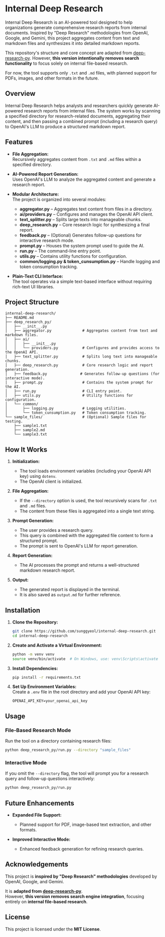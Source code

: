 # Internal Deep Research

Internal Deep Research is an AI-powered tool designed to help organizations generate comprehensive research reports from internal documents. Inspired by "Deep Research" methodologies from OpenAI, Google, and Gemini, this project aggregates content from text and markdown files and synthesizes it into detailed markdown reports.

This repository's structure and core concept are adapted from [deep-research-py](https://github.com/epuerta9/deep-research-py). However, **this version intentionally removes search functionality** to focus solely on internal file-based research.

For now, the tool supports only `.txt` and `.md` files, with planned support for PDFs, images, and other formats in the future.

## Overview

Internal Deep Research helps analysts and researchers quickly generate AI-powered research reports from internal files. The system works by scanning a specified directory for research-related documents, aggregating their content, and then passing a combined prompt (including a research query) to OpenAI's LLM to produce a structured markdown report.

## Features

- **File Aggregation:**  
  Recursively aggregates content from `.txt` and `.md` files within a specified directory.

- **AI-Powered Report Generation:**  
  Uses OpenAI's LLM to analyze the aggregated content and generate a research report.

- **Modular Architecture:**  
  The project is organized into several modules:
  - **aggregator.py** – Aggregates text content from files in a directory.
  - **ai/providers.py** – Configures and manages the OpenAI API client.
  - **text_splitter.py** – Splits large texts into manageable chunks.
  - **deep_research.py** – Core research logic for synthesizing a final report.
  - **feedback.py** – (Optional) Generates follow-up questions for interactive research mode.
  - **prompt.py** – Houses the system prompt used to guide the AI.
  - **run.py** – The command-line entry point.
  - **utils.py** – Contains utility functions for configuration.
  - **common/logging.py & token_cunsumption.py** – Handle logging and token consumption tracking.

- **Plain-Text CLI Interface:**  
  The tool operates via a simple text-based interface without requiring rich-text UI libraries.

## Project Structure

```
internal-deep-research/
├── README.md
├── deep_research_py/
│   ├── __init__.py
│   ├── aggregator.py              # Aggregates content from text and markdown files.
│   ├── ai/
│   │   ├── __init__.py
│   │   └── providers.py           # Configures and provides access to the OpenAI API.
│   ├── text_splitter.py           # Splits long text into manageable chunks.
│   ├── deep_research.py           # Core research logic and report generation.
│   ├── feedback.py               # Generates follow-up questions (for interactive mode).
│   ├── prompt.py                  # Contains the system prompt for the AI.
│   ├── run.py                     # CLI entry point.
│   ├── utils.py                   # Utility functions for configuration.
│   └── common/
│       ├── logging.py             # Logging utilities.
│       └── token_cunsumption.py   # Token consumption tracking.
└── sample_files/                  # (Optional) Sample files for testing.
    ├── sample1.txt
    ├── sample2.md
    └── sample3.txt
```

## How It Works

1. **Initialization:**  
   - The tool loads environment variables (including your OpenAI API key) using `dotenv`.
   - The OpenAI client is initialized.

2. **File Aggregation:**  
   - If the `--directory` option is used, the tool recursively scans for `.txt` and `.md` files.
   - The content from these files is aggregated into a single text string.

3. **Prompt Generation:**  
   - The user provides a research query.
   - This query is combined with the aggregated file content to form a structured prompt.
   - The prompt is sent to OpenAI's LLM for report generation.

4. **Report Generation:**  
   - The AI processes the prompt and returns a well-structured markdown research report.

5. **Output:**  
   - The generated report is displayed in the terminal.
   - It is also saved as `output.md` for further reference.

## Installation

1. **Clone the Repository:**

   ```bash
   git clone https://github.com/sunggyeol/internal-deep-research.git
   cd internal-deep-research
   ```

2. **Create and Activate a Virtual Environment:**

   ```bash
   python -m venv venv
   source venv/bin/activate  # On Windows, use: venv\Scripts\activate
   ```

3. **Install Dependencies:**

   ```bash
   pip install -r requirements.txt
   ```

4. **Set Up Environment Variables:**  
   Create a `.env` file in the root directory and add your OpenAI API key:

   ```
   OPENAI_API_KEY=your_openai_api_key
   ```

## Usage

### File-Based Research Mode

Run the tool on a directory containing research files:

```bash
python deep_research_py/run.py --directory "sample_files"
```

### Interactive Mode

If you omit the `--directory` flag, the tool will prompt you for a research query and follow-up questions interactively:

```bash
python deep_research_py/run.py
```

## Future Enhancements

- **Expanded File Support:**  
  - Planned support for PDF, image-based text extraction, and other formats.

- **Improved Interactive Mode:**  
  - Enhanced feedback generation for refining research queries.

## Acknowledgements

This project is **inspired by "Deep Research" methodologies** developed by OpenAI, Google, and Gemini.

It is **adapted from [deep-research-py](https://github.com/epuerta9/deep-research-py)**.  
However, **this version removes search engine integration**, focusing entirely on **internal file-based research**.

## License

This project is licensed under the **MIT License**.